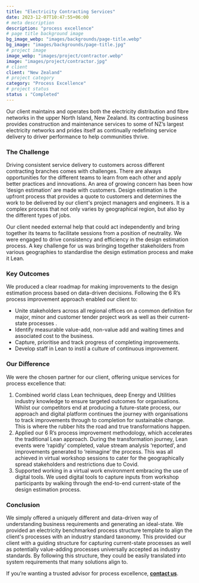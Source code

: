 ```yaml
---
title: "Electricity Contracting Services"
date: 2023-12-07T10:47:55+06:00
# meta description
description: "process excellence"
# page title background image
bg_image_webp: "images/backgrounds/page-title.webp"
bg_image: "images/backgrounds/page-title.jpg"
# project image
image_webp: "images/project/contractor.webp"
image: "images/project/contractor.jpg"
# client
client: "New Zealand"
# project category
category: "Process Excellence"
# project status
status : "Completed"
---
```


Our client maintains and operates both the electricity distribution and fibre networks in the upper North Island, New Zealand. Its contracting business provides construction and maintenance services to some of NZ’s largest electricity networks and prides itself as continually redefining service delivery to driver performance to help communities thrive.

### The Challenge
Driving consistent service delivery to customers across different contracting branches comes with challenges. There are always opportunities for the different teams to learn from each other and apply better practices and innovations. An area of growing concern has been how ‘design estimation’ are made with customers. Design estimation is the upfront process that provides a quote to customers and determines the work to be delivered by our client's project managers and engineers. It is a complex process that not only varies by geographical region, but also by the different types of jobs.

Our client needed external help that could act independently and bring together its teams to facilitate sessions from a position of neutrality. We were engaged to drive consistency and efficiency in the design estimation process. A key challenge for us was bringing together stakeholders from various geographies to standardise the design estimation process and make it Lean.

### Key Outcomes
We produced a clear roadmap for making improvements to the design estimation process based on data-driven decisions. Following the 6 R’s process improvement approach enabled our client to:
- Unite stakeholders across all regional offices on a common definition for major, minor and customer tender project work as well as their current-state processes .
- Identify measurable value-add, non-value add and waiting times and associated cost to the business.
- Capture, prioritise and track progress of completing improvements.
- Develop staff in Lean to instil a culture of continuous improvement.

### Our Difference
We were the chosen partner for our client, offering unique services for process excellence that:
1. Combined world class Lean techniques, deep Energy and Utilities industry knowledge to ensure targeted outcomes for organisations. Whilst our competitors end at producing a future-state process, our approach and digital platform continues the journey with organisations to track improvements through to completion for sustainable change. This is where the rubber hits the road and true transformations happen.
2. Applied our 6 R’s process improvement methodology, which accelerates the traditional Lean approach. During the transformation journey, Lean events were ‘rapidly’ completed, value stream analysis ‘reported’, and improvements generated to ‘reimagine’ the process. This was all achieved in virtual workshop sessions to cater for the geographically spread stakeholders and restrictions due to Covid.
3. Supported working in a virtual work environment embracing the use of digital tools. We used digital tools to capture inputs from workshop participants by walking through the end-to-end current-state of the design estimation process.

### Conclusion
We simply offered a uniquely different and data-driven way of understanding business requirements and generating an ideal-state. We provided an electricity benchmarked process structure template to align the client's processes with an industry standard taxonomy. This provided our client with a guiding structure for capturing current-state processes as well as potentially value-adding processes universally accepted as industry standards. By following this structure, they could be easily translated into system requirements that many solutions align to.

If you’re wanting a trusted advisor for process excellence, [**contact us**](https://zenconsulting.co.nz/contact/).